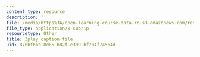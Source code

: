 ```yaml
---
content_type: resource
description: ''
file: /media/https%3A/open-learning-course-data-rc.s3.amazonaws.com/res-tll-004-stem-concept-videos-fall-2013/870bf6bb8d85b82fe399bf704f74564d_FXWZr3mscUo.srt
file_type: application/x-subrip
resourcetype: Other
title: 3play caption file
uid: 870bf6bb-8d85-b82f-e399-bf704f74564d
---
```

